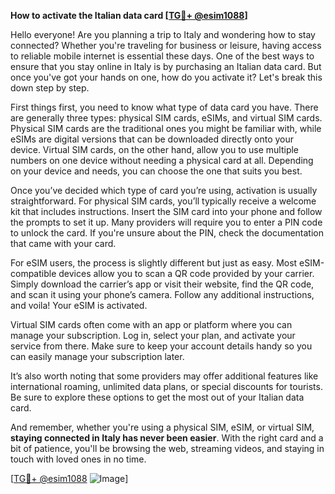 **How to activate the Italian data card [[TG💪+ @esim1088](https://t.me/s/esim1088)]**

Hello everyone! Are you planning a trip to Italy and wondering how to stay connected? Whether you're traveling for business or leisure, having access to reliable mobile internet is essential these days. One of the best ways to ensure that you stay online in Italy is by purchasing an Italian data card. But once you've got your hands on one, how do you activate it? Let's break this down step by step.

First things first, you need to know what type of data card you have. There are generally three types: physical SIM cards, eSIMs, and virtual SIM cards. Physical SIM cards are the traditional ones you might be familiar with, while eSIMs are digital versions that can be downloaded directly onto your device. Virtual SIM cards, on the other hand, allow you to use multiple numbers on one device without needing a physical card at all. Depending on your device and needs, you can choose the one that suits you best.

Once you’ve decided which type of card you’re using, activation is usually straightforward. For physical SIM cards, you’ll typically receive a welcome kit that includes instructions. Insert the SIM card into your phone and follow the prompts to set it up. Many providers will require you to enter a PIN code to unlock the card. If you're unsure about the PIN, check the documentation that came with your card.

For eSIM users, the process is slightly different but just as easy. Most eSIM-compatible devices allow you to scan a QR code provided by your carrier. Simply download the carrier’s app or visit their website, find the QR code, and scan it using your phone’s camera. Follow any additional instructions, and voila! Your eSIM is activated.

Virtual SIM cards often come with an app or platform where you can manage your subscription. Log in, select your plan, and activate your service from there. Make sure to keep your account details handy so you can easily manage your subscription later.

It’s also worth noting that some providers may offer additional features like international roaming, unlimited data plans, or special discounts for tourists. Be sure to explore these options to get the most out of your Italian data card.

And remember, whether you're using a physical SIM, eSIM, or virtual SIM, **staying connected in Italy has never been easier**. With the right card and a bit of patience, you'll be browsing the web, streaming videos, and staying in touch with loved ones in no time.

[[TG💪+ @esim1088](https://t.me/s/esim1088) ![Image](https://i.postimg.cc/Y0z9fWf4/image.png)]